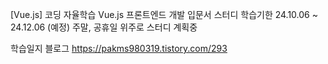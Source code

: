 [Vue.js] 코딩 자율학습 Vue.js 프론트엔드 개발 입문서 스터디
학습기한 24.10.06 ~ 24.12.06 (예정)
주말, 공휴일 위주로 스터디 계획중

학습일지 블로그 https://pakms980319.tistory.com/293
